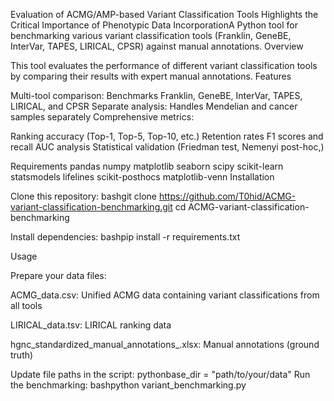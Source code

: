 Evaluation of ACMG/AMP-based Variant Classification Tools Highlights the Critical Importance of Phenotypic Data IncorporationA Python tool for benchmarking various variant classification tools (Franklin, GeneBE, InterVar, TAPES, LIRICAL, CPSR) against manual annotations.
Overview


This tool evaluates the performance of different variant classification tools by comparing their results with expert manual annotations. 
Features

Multi-tool comparison: Benchmarks Franklin, GeneBE, InterVar, TAPES, LIRICAL, and CPSR
Separate analysis: Handles Mendelian and cancer samples separately
Comprehensive metrics:

Ranking accuracy (Top-1, Top-5, Top-10, etc.)
Retention rates
F1 scores and recall
AUC analysis
Statistical validation (Friedman test, Nemenyi post-hoc,)



Requirements
pandas
numpy
matplotlib
seaborn
scipy
scikit-learn
statsmodels
lifelines
scikit-posthocs
matplotlib-venn
Installation

Clone this repository:
bashgit clone https://github.com/T0hid/ACMG-variant-classification-benchmarking.git
cd ACMG-variant-classification-benchmarking

Install dependencies:
bashpip install -r requirements.txt


Usage

Prepare your data files:

ACMG_data.csv:
Unified ACMG data containing variant classifications from all tools     
                                               
LIRICAL_data.tsv: 
LIRICAL ranking data

hgnc_standardized_manual_annotations_.xlsx: 
Manual annotations (ground truth)


Update file paths in the script:
pythonbase_dir = "path/to/your/data"
Run the benchmarking:
bashpython variant_benchmarking.py
